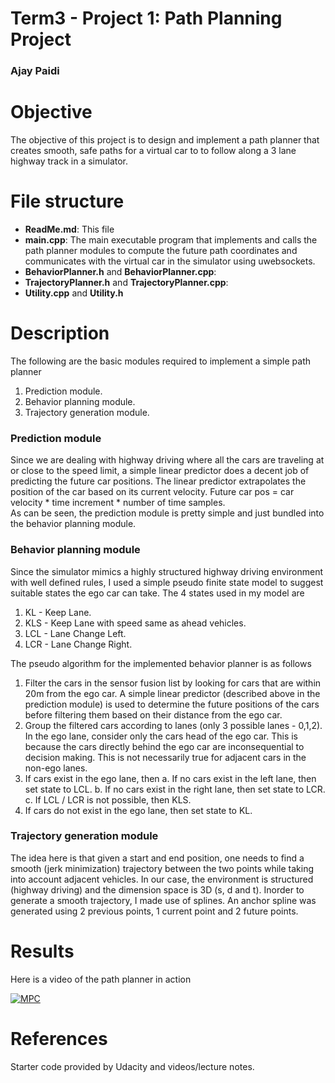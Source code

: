 # Term3 - Project 1: Path Planning Project
### Ajay Paidi

# Objective
The objective of this project is to design and implement a path planner that creates smooth, safe paths for a virtual car to to follow along a 3 lane highway track in a simulator.

# File structure
- **ReadMe.md**: This file
- **main.cpp**: The main executable program that implements and calls the path planner modules to compute the future path coordinates and communicates with the virtual car in the simulator using uwebsockets.
- **BehaviorPlanner.h** and **BehaviorPlanner.cpp**:
- **TrajectoryPlanner.h** and **TrajectoryPlanner.cpp**:
- **Utility.cpp** and **Utility.h**

# Description

The following are the basic modules required to implement a simple path planner
1. Prediction module.
2. Behavior planning module.
3. Trajectory generation module.

### Prediction module
Since we are dealing with highway driving where all the cars are traveling at or close to the speed limit, a simple linear predictor does a decent job of predicting the future car positions. The linear predictor extrapolates the position of the car based on its current velocity.
Future car pos = car velocity * time increment * number of time samples.    
As can be seen, the prediction module is pretty simple and just bundled into the behavior planning module.

### Behavior planning module
Since the simulator mimics a highly structured highway driving environment with well defined rules, I used a simple pseudo finite state model to suggest suitable states the ego car can take. The 4 states used in my model are
1. KL - Keep Lane.
2. KLS - Keep Lane with speed same as ahead vehicles.
3. LCL - Lane Change Left.
4. LCR - Lane Change Right.

The pseudo algorithm for the implemented behavior planner is as follows
1. Filter the cars in the sensor fusion list by looking for cars that are within 20m from the ego car. A simple linear predictor (described above in the prediction module) is used to determine the future positions of the cars before filtering them based on their distance from the ego car.
2. Group the filtered cars according to lanes (only 3 possible lanes - 0,1,2). In the ego lane, consider only the cars head of the ego car. This is because the cars directly behind the ego car are inconsequential to decision making. This is not necessarily true for adjacent cars in the non-ego lanes.
3. If cars exist in the ego lane, then
  a. If no cars exist in the left lane, then set state to LCL.
  b. If no cars exist in the right lane, then set state to LCR.
  c. If LCL / LCR is not possible, then KLS.
4. If cars do not exist in the ego lane, then set state to KL.


### Trajectory generation module
The idea here is that given a start and end position, one needs to find a smooth (jerk minimization) trajectory between the two points while taking into account adjacent vehicles. In our case, the environment is structured (highway driving) and the dimension space is 3D (s, d and t). Inorder to generate a smooth trajectory, I made use of splines. An anchor spline was generated using 2 previous points, 1 current point and 2 future points.


# Results

Here is a video of the path planner in action

[![MPC](https://img.youtube.com/vi/PwYwwBCqS5c/0.jpg)](https://youtu.be/PwYwwBCqS5c)

# References

Starter code provided by Udacity and videos/lecture notes.
